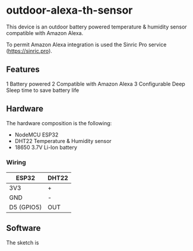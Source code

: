 # outdoor-alexa-th-sensor

This device is an outdoor battery powered temperature & humidity sensor compatible with Amazon Alexa. 

To permit Amazon Alexa integration is used the Sinric Pro service (https://sinric.pro).

## Features

1 Battery powered
2 Compatible with Amazon Alexa
3 Configurable Deep Sleep time to save battery life

## Hardware

The hardware composition is the following:
* NodeMCU ESP32
* DHT22 Temperature & Humidity sensor
* 18650 3.7V Li-Ion battery

### Wiring

 ESP32     | DHT22
 --------- | -----
 3V3       | +
 GND       | -
 D5 (GPIO5)| OUT
 
 ## Software
 
 The sketch is 

